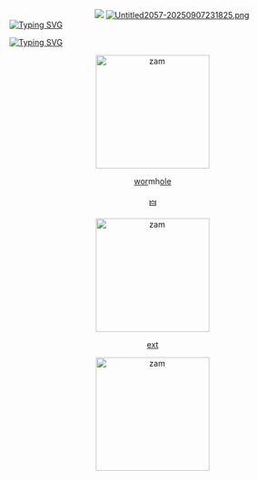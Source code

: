 ‎ ‎ ‎ ‎ ‎ ‎ ‎ ‎ ‎ ‎ ‎ ‎ ‎ ‎ ‎ ‎ ‎ ‎‎ ‎ ‎ ‎ ‎ ‎ ‎ ‎  ‎ ‎ ‎ ‎ ‎ ‎ ‎ ‎ ‎ ‎ ‎‎‎      ‎ ‎ ![](https://komarev.com/ghpvc/?username=PRIINCEZAM&color=E9A13F&label=🜲&style=plastic) 
[![Untitled2057-20250907231825.png](https://i.postimg.cc/Y0xhwdf8/Untitled2057-20250907231825.png)](https://postimg.cc/30dKXCqD)
[![Typing SVG](https://readme-typing-svg.herokuapp.com?font=Neucha&size=25&letterSpacing=2px&duration=1&pause=5000&color=FFFFFF&repeat=false&width=435&lines=++%E3%85%A4%E3%85%A4%E3%85%A4%E3%85%A4%E3%85%A4⁘++++++++fen%E3%85%A4%E2%82%92%E1%B5%A3%E3%85%A4phiel)](https://git.io/typing-svg)

[![Typing SVG](https://readme-typing-svg.herokuapp.com?font=Neucha&size=25&letterSpacing=2px&duration=1&pause=5000&color=FFFFFF&repeat=false&width=435&lines=++++++%E3%85%A4%E3%85%A4%E3%85%A4%E3%85%A4%E3%85%A4%E3%85%A4++she%E3%85%A4%E3%82%9B++hym%E3%85%A4𓂃)](https://git.io/typing-svg)
<p align="center">
    <img width="200" src="https://i.postimg.cc/66V7RQJR/Untitled2058-20250907232520.png" alt="zam">
</p>
<p align="center">
<a href="https://github.com/MAPl-CC">wor</a>mh<a href="https://github.com/SPOKE-lSHERE">ole</a>
</p>
<p align="center">
🜲
</p>
<p align="center">
    <img width="200" src="https://i.postimg.cc/J41sQWMF/IMG-20250907-192759.jpg" alt="zam">
</p>
<p align="center">
<a href="https://rentry.co/seraphiel_here">ext</a>
</p>
<p align="center">
    <img width="200" src="https://i.postimg.cc/bN1jX1Cm/Untitled2059-20250908203241.png" alt="zam">
</p>
